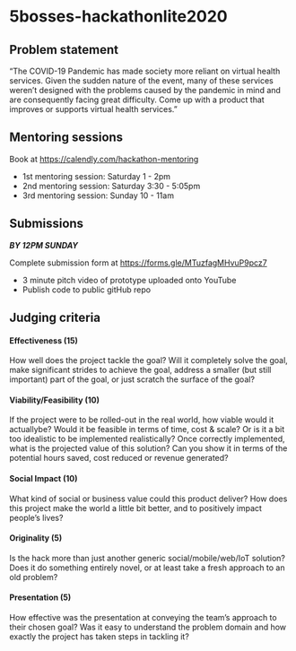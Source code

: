 # 5bosses-hackathonlite2020

## Problem statement
“The COVID-19 Pandemic has made society more reliant on virtual health services. Given the sudden nature of the event, many of these services weren’t designed with the problems caused by the pandemic in mind and are consequently facing great difficulty. Come up with a product that improves or supports virtual health services.”

## Mentoring sessions
Book at https://calendly.com/hackathon-mentoring
* 1st mentoring session: Saturday 1 - 2pm
* 2nd mentoring session: Saturday 3:30 - 5:05pm
* 3rd mentoring session: Sunday 10 - 11am

## Submissions
***BY 12PM SUNDAY***

Complete submission form at https://forms.gle/MTuzfagMHvuP9pcz7
* 3 minute pitch video of prototype uploaded onto YouTube
* Publish code to public gitHub repo

## Judging criteria

#### Effectiveness (15)

How well does the project tackle the goal? Will it completely solve the goal, make significant strides to achieve the goal, address a smaller (but still important) part of the goal, or just scratch the surface of the goal?

#### Viability/Feasibility (10)

If the project were to be rolled-out in the real world, how viable would it actuallybe? Would it be feasible in terms of time, cost & scale? Or is it a bit too idealistic to be implemented realistically? Once correctly implemented, what is the projected value of this solution? Can you show it in terms of the potential hours saved, cost reduced or revenue generated?

#### Social Impact (10)

What kind of social or business value could this product deliver? How does this project make the world a little bit better, and to positively impact people’s lives?

#### Originality (5)

Is the hack more than just another generic social/mobile/web/IoT solution? Does it do something entirely novel, or at least take a fresh approach to an old problem?

#### Presentation (5)

How effective was the presentation at conveying the team’s approach to their chosen goal? Was it easy to understand the problem domain and how exactly the project has taken steps in tackling it?

